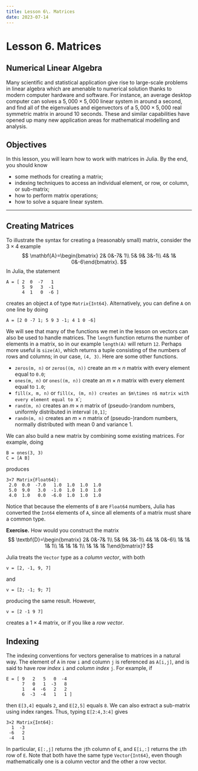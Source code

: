 ```yaml
---
title: Lesson 6\. Matrices
date: 2023-07-14
---
```


# Lesson 6. Matrices

## Numerical Linear Algebra

Many scientific and statistical application give rise to large-scale 
problems in linear algebra which are amenable to numerical solution
thanks to modern computer hardware and software.  For instance, an
average desktop computer can solves a $5,000\times5,000$ linear system
in around a second, and find all of the eigenvalues and eigenvectors
of a $5,000\times5,000$ real symmetric matrix in around 10 seconds.
These and similar capabilities have opened up many new application
areas for mathematical modelling and analysis.

## Objectives

In this lesson, you will learn how to work with matrices in Julia.  By 
the end, you should know

* some methods for creating a matrix;
* indexing techniques to access an individual element, or row, or column,
or sub-matrix;
* how to perform matrix operations;
* how to solve a square linear system.

* * *

## Creating Matrices

To illustrate the syntax for creating a (reasonably small) matrix, consider
the $3\times4$ example
$$
\mathbf{A}=\begin{bmatrix}
 2& 0&-7& 1\\
 5& 9& 3&-1\\
 4& 1& 0&-6\end{bmatrix}.
$$
In Julia, the statement
```
A = [ 2  0  -7   1
      5  9   3  -1
      4  1   0  -6 ]
```
creates an object `A` of type `Matrix{Int64}`.  Alternatively, you can
define `A` on one line by doing
```
A = [2 0 -7 1; 5 9 3 -1; 4 1 0 -6]
```
We will see that many of the functions we met in the lesson on vectors can 
also be used to handle matrices.  The `length` function returns the number
of elements in a matrix, so in our example `length(A)` will return `12`.
Perhaps more useful is `size(A)`, which returns a tuple consisting of the 
numbers of rows and columns; in our case, `(4, 3)`.  Here are some other
functions.

* `zeros(m, n)` or `zeros((m, n))` create an $m\times n$ matrix with every
element equal to `0.0`;
* `ones(m, n)` or `ones((m, n))` create an $m\times n$ matrix with every
element equal to `1.0`;
* `fill(x, m, n)` or `fill(x, (m, n)) creates an $m\times n$ matrix with
every element equal to `x`;
* `rand(m, n)` creates an $m\times n$ matrix of (pseudo-)random numbers,
uniformly distributed in interval `[0,1]`;
* `randn(m, n)` creates an $m\times n$ matrix of (pseudo-)random numbers,
normally distributed with mean 0 and variance 1.

We can also build a new matrix by combining some existing matrices. For example,
doing
```
B = ones(3, 3)
C = [A B]
```
produces 
```
3×7 Matrix{Float64}:
 2.0  0.0  -7.0   1.0  1.0  1.0  1.0
 5.0  9.0   3.0  -1.0  1.0  1.0  1.0
 4.0  1.0   0.0  -6.0  1.0  1.0  1.0
```
Notice that because the elements of `B` are `Float64` numbers, Julia has
converted the `Int64` elements of `A`, since all elements of a matrix must
share a common type.

**Exercise.** How would you construct the matrix
$$
\textbf{D}=\begin{bmatrix}
 2& 0&-7& 1\\
 5& 9& 3&-1\\
 4& 1& 0&-6\\
 1& 1& 1& 1\\
 1& 1& 1& 1\\
 1& 1& 1& 1\end{bmatrix}?
$$

Julia treats the `Vector` type as a *column vector*, with both
```
v = [2, -1, 9, 7]
```
and 
```
v = [2; -1; 9; 7]
```
producing the same result.  However,
```
v = [2 -1 9 7]
```
creates a $1\times4$ matrix, or if you like a *row vector*.

## Indexing

The indexing conventions for vectors generalise to matrices in a natural way.
The element of `A` in row `i` and column `j` is referenced as `A[i,j]`,
and is said to have *row index* `i` and *column index* `j`.  For example, if
```
E = [ 9   2   5   0  -4 
      7   0   1  -3   8
      1   4  -6   2   2
      6  -3  -4   1   1 ]
```
then `E[3,4]` equals `2`, and `E[2,5]` equals `8`.  We can also extract a
sub-matrix using index ranges.  Thus, typing `E[2:4,3:4]` gives
```
3×2 Matrix{Int64}:
  1  -3
 -6   2
 -4   1
```
In particular, `E[:,j]` returns the `j`th column of `E`, and
`E[i,:]` returns the `i`th row of `E`.  Note that both have the same type
`Vector{Int64}`, even though mathematically one is a column vector and the
other a row vector.



